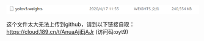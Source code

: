 ![image-20200722115207401](https://github.com/WlqFigureBed/FigureBed-one/raw/master/img/20200722115214.png)

这个文件太大无法上传到github，请到以下链接自取：https://cloud.189.cn/t/AnuaAjiEjAJr (访问码:oyt9)

